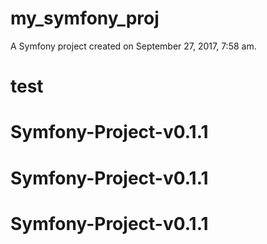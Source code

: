 my_symfony_proj
===============

A Symfony project created on September 27, 2017, 7:58 am.
# test
# Symfony-Project-v0.1.1
# Symfony-Project-v0.1.1
# Symfony-Project-v0.1.1
